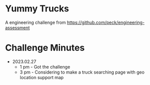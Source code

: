# Yummy Trucks

A engineering challenge from https://github.com/peck/engineering-assessment

# Challenge Minutes

- 2023.02.27
  - 1 pm - Got the challenge
  - 3 pm - Considering to make a truck searching page with geo location support map
